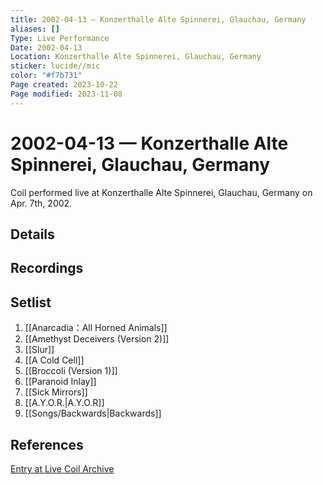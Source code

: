 ```yaml
---
title: 2002-04-13 — Konzerthalle Alte Spinnerei, Glauchau, Germany
aliases: []
Type: Live Performance
Date: 2002-04-13
Location: Konzerthalle Alte Spinnerei, Glauchau, Germany
sticker: lucide//mic
color: "#f7b731"
Page created: 2023-10-22
Page modified: 2023-11-08
---
```


# 2002-04-13 — Konzerthalle Alte Spinnerei, Glauchau, Germany

Coil performed live at Konzerthalle Alte Spinnerei, Glauchau, Germany on Apr. 7th, 2002.

## Details


## Recordings


## Setlist
1. [[Anarcadia：All Horned Animals]]
2. [[Amethyst Deceivers (Version 2)]]
3. [[Slur]]
4. [[A Cold Cell]]
5. [[Broccoli (Version 1)]]
6. [[Paranoid Inlay]]
7. [[Sick Mirrors]]
8. [[A.Y.O.R.|A.Y.O.R]]
9. [[Songs/Backwards|Backwards]]

## References

[Entry at Live Coil Archive](https://live-coil-archive.com/2002-part1/2002-spinnerei/)
